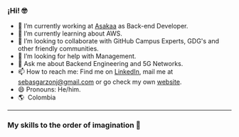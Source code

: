
<!--![Banner](banner.gif)-->

### ¡Hi! 🤓

- 🔭 I’m currently working at [Asakaa](https://asakaa.com/) as Back-end Developer.
- 🌱 I’m currently learning about AWS.
- 👯 I’m looking to collaborate with GitHub Campus Experts, GDG's and other friendly communities.
- 🤔 I’m looking for help with Management.
- 💬 Ask me about Backend Engineering and 5G Networks.
- 📫 How to reach me: Find me on [LinkedIn](https://www.linkedin.com/in/andresgarzonj), mail me at [sebasgarzonj@gmail.com](mailto:sebasgarzonj@gmail.com) or go check my own [website](https://linktr.ee/andresgarzonj).
- 😄 Pronouns: He/him. 
- :earth_americas:&nbsp;&nbsp;Colombia

---

### My skills to the order of imagination 👋
<!--
[![Top Langs](https://github-readme-stats.vercel.app/api/top-langs/?username=AndresGarzonJ&langs_count=10)](https://github.com/anuraghazra/github-readme-stats)
[![Andres's GitHub stats](https://github-readme-stats.vercel.app/api?username=AndresGarzonJ)](https://github.com/anuraghazra/github-readme-stats)
[![Top Langs](https://github-readme-stats.vercel.app/api/top-langs/?username=AndresGarzonJ)](https://github.com/anuraghazra/github-readme-stats)
-->
